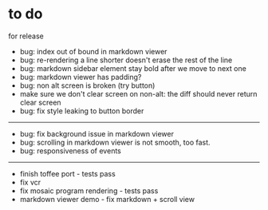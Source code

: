 # to do

for release

- bug: index out of bound in markdown viewer
- bug: re-rendering a line shorter doesn't erase the rest of the line
- bug: markdown sidebar element stay bold after we move to next one
- bug: markdown viewer has padding?
- bug: non alt screen is broken (try button)
- make sure we don't clear screen on non-alt: the diff should never return clear screen
- bug: fix style leaking to button border

---

- bug: fix background issue in markdown viewer
- bug: scrolling in markdown viewer is not smooth, too fast.
- bug: responsiveness of events

---

- finish toffee port - tests pass
- fix vcr
- fix mosaic program rendering - tests pass
- markdown viewer demo - fix markdown + scroll view
